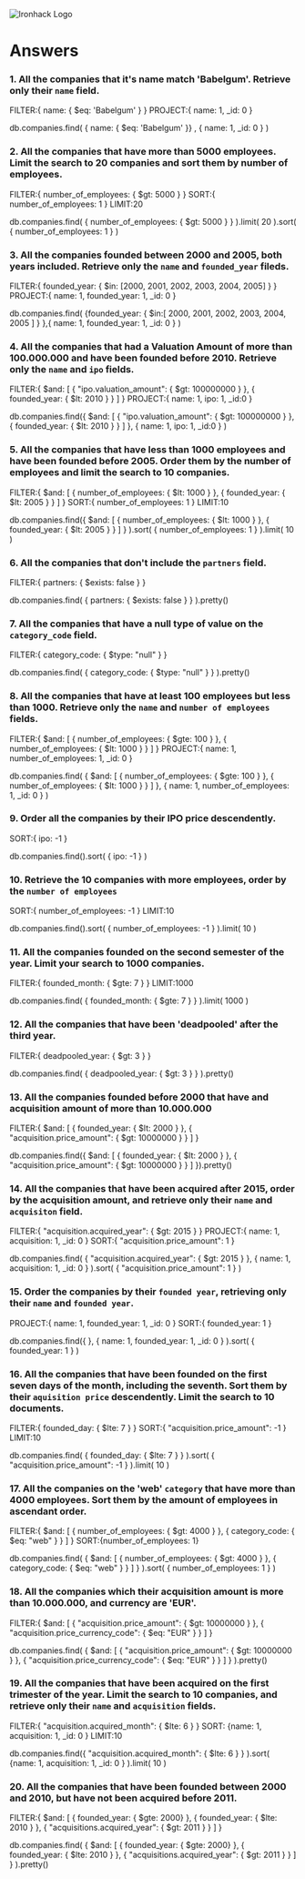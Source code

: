 ![Ironhack Logo](https://i.imgur.com/1QgrNNw.png)

# Answers

### 1. All the companies that it's name match 'Babelgum'. Retrieve only their `name` field.

<!-- Your Code Goes Here -->
FILTER:{ name: { $eq: 'Babelgum' } }
PROJECT:{ name: 1, _id: 0 }

db.companies.find( { name: { $eq: 'Babelgum' }} , { name: 1, _id: 0 } )

### 2. All the companies that have more than 5000 employees. Limit the search to 20 companies and sort them by **number of employees**.

<!-- Your Code Goes Here -->
FILTER:{ number_of_employees: { $gt: 5000 } }
SORT:{ number_of_employees: 1 }
LIMIT:20

db.companies.find( { number_of_employees: { $gt: 5000 } } ).limit( 20 ).sort( { number_of_employees: 1 } )

### 3. All the companies founded between 2000 and 2005, both years included. Retrieve only the `name` and `founded_year` fileds.

<!-- Your Code Goes Here -->
FILTER:{ founded_year: { $in: [2000, 2001, 2002, 2003, 2004, 2005] } }
PROJECT:{ name: 1, founded_year: 1, _id: 0 }

db.companies.find( {founded_year: { $in:[ 2000, 2001, 2002, 2003, 2004, 2005 ] } },{ name: 1, founded_year: 1, _id: 0 } )

### 4. All the companies that had a Valuation Amount of more than 100.000.000 and have been founded before 2010. Retrieve only the `name` and `ipo` fields.

<!-- Your Code Goes Here -->
FILTER:{ $and: [ { "ipo.valuation_amount": { $gt: 100000000 } }, { founded_year: { $lt: 2010 } } ] }
PROJECT:{ name: 1, ipo: 1, _id:0 }

db.companies.find({ $and: [ { "ipo.valuation_amount": { $gt: 100000000 } }, { founded_year: { $lt: 2010 } } ] }, { name: 1, ipo: 1, _id:0 } )

### 5. All the companies that have less than 1000 employees and have been founded before 2005. Order them by the number of employees and limit the search to 10 companies.

<!-- Your Code Goes Here -->
FILTER:{ $and: [ { number_of_employees: { $lt: 1000 } }, { founded_year: { $lt: 2005 } } ] }
SORT:{ number_of_employees: 1 }
LIMIT:10

db.companies.find({ $and: [ { number_of_employees: { $lt: 1000 } }, { founded_year: { $lt: 2005 } } ] } ).sort( { number_of_employees: 1 } ).limit( 10 )

### 6. All the companies that don't include the `partners` field.

<!-- Your Code Goes Here -->
FILTER:{ partners: { $exists: false } }

db.companies.find( { partners: { $exists: false } } ).pretty()

### 7. All the companies that have a null type of value on the `category_code` field.

<!-- Your Code Goes Here -->
FILTER:{ category_code: { $type: "null" } }

db.companies.find( { category_code: { $type: "null" } } ).pretty()

### 8. All the companies that have at least 100 employees but less than 1000. Retrieve only the `name` and `number of employees` fields.

<!-- Your Code Goes Here -->
FILTER:{ $and: [ { number_of_employees: { $gte: 100 } }, { number_of_employees: { $lt: 1000 } } ] }
PROJECT:{ name: 1, number_of_employees: 1, _id: 0 }

db.companies.find( { $and: [ { number_of_employees: { $gte: 100 } }, { number_of_employees: { $lt: 1000 } } ] }, { name: 1, number_of_employees: 1, _id: 0 } )

### 9. Order all the companies by their IPO price descendently.

<!-- Your Code Goes Here -->
SORT:{ ipo: -1 }

db.companies.find().sort( { ipo: -1 } )

### 10. Retrieve the 10 companies with more employees, order by the `number of employees`

<!-- Your Code Goes Here -->
SORT:{ number_of_employees: -1 }
LIMIT:10

db.companies.find().sort( { number_of_employees: -1 } ).limit( 10 )

### 11. All the companies founded on the second semester of the year. Limit your search to 1000 companies.

<!-- Your Code Goes Here -->
FILTER:{ founded_month: { $gte: 7 } }
LIMIT:1000

db.companies.find( { founded_month: { $gte: 7 } } ).limit( 1000 )

### 12. All the companies that have been 'deadpooled' after the third year.

<!-- Your Code Goes Here -->
FILTER:{ deadpooled_year: { $gt: 3 } }

db.companies.find( { deadpooled_year: { $gt: 3 } } ).pretty()

### 13. All the companies founded before 2000 that have and acquisition amount of more than 10.000.000

<!-- Your Code Goes Here -->
FILTER:{ $and: [ { founded_year: { $lt: 2000 } }, { "acquisition.price_amount": { $gt: 10000000 } } ] }

db.companies.find({ $and: [ { founded_year: { $lt: 2000 } }, { "acquisition.price_amount": { $gt: 10000000 } } ] }).pretty()

### 14. All the companies that have been acquired after 2015, order by the acquisition amount, and retrieve only their `name` and `acquisiton` field.

<!-- Your Code Goes Here -->
FILTER:{ "acquisition.acquired_year":  { $gt: 2015 } }
PROJECT:{ name: 1, acquisition: 1, _id: 0 }
SORT:{ "acquisition.price_amount": 1 }

db.companies.find( { "acquisition.acquired_year":  { $gt: 2015 } }, { name: 1, acquisition: 1, _id: 0 } ).sort( { "acquisition.price_amount": 1 } )

### 15. Order the companies by their `founded year`, retrieving only their `name` and `founded year`.
<!-- Your Code Goes Here -->
PROJECT:{ name: 1, founded_year: 1, _id: 0 }
SORT:{ founded_year: 1 }

db.companies.find({ }, { name: 1, founded_year: 1, _id: 0 } ).sort( { founded_year: 1 } )

### 16. All the companies that have been founded on the first seven days of the month, including the seventh. Sort them by their `aquisition price` descendently. Limit the search to 10 documents.

<!-- Your Code Goes Here -->
FILTER:{ founded_day: { $lte: 7 } }
SORT:{ "acquisition.price_amount": -1 }
LIMIT:10

db.companies.find( { founded_day: { $lte: 7 } } ).sort( { "acquisition.price_amount": -1 } ).limit( 10 )

### 17. All the companies on the 'web' `category` that have more than 4000 employees. Sort them by the amount of employees in ascendant order.

<!-- Your Code Goes Here -->
FILTER:{ $and: [ { number_of_employees: { $gt: 4000 } }, { category_code: { $eq: "web" } } ] }
SORT:{number_of_employees: 1}

db.companies.find( { $and: [ { number_of_employees: { $gt: 4000 } }, { category_code: { $eq: "web" } } ] } ).sort( { number_of_employees: 1 } )

### 18. All the companies which their acquisition amount is more than 10.000.000, and currency are 'EUR'.

<!-- Your Code Goes Here -->
FILTER:{ $and: [ { "acquisition.price_amount": { $gt: 10000000 } }, { "acquisition.price_currency_code": { $eq: "EUR" } } ] }

db.companies.find( { $and: [ { "acquisition.price_amount": { $gt: 10000000 } }, { "acquisition.price_currency_code": { $eq: "EUR" } } ] } ).pretty()

### 19. All the companies that have been acquired on the first trimester of the year. Limit the search to 10 companies, and retrieve only their `name` and `acquisition` fields.

<!-- Your Code Goes Here -->
FILTER:{ "acquisition.acquired_month": { $lte: 6 } }
SORT: {name: 1, acquisition: 1, _id: 0 }
LIMIT:10

db.companies.find({ "acquisition.acquired_month": { $lte: 6 } } ).sort( {name: 1, acquisition: 1, _id: 0 } ).limit( 10 )

### 20. All the companies that have been founded between 2000 and 2010, but have not been acquired before 2011.

<!-- Your Code Goes Here -->
FILTER:{ $and: [ { founded_year: { $gte: 2000} }, { founded_year: { $lte: 2010 } }, { "acquisitions.acquired_year": { $gt: 2011 } } ] }

db.companies.find( { $and: [ { founded_year: { $gte: 2000} }, { founded_year: { $lte: 2010 } }, { "acquisitions.acquired_year": { $gt: 2011 } } ] } ).pretty()